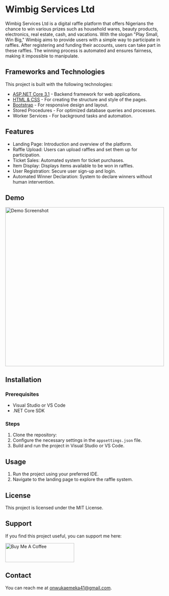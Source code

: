 # Wimbig Services Ltd

Wimbig Services Ltd is a digital raffle platform that offers Nigerians the chance to win various prizes such as household wares, beauty products, electronics, real estate, cash, and vacations. With the slogan "Play Small, Win Big," Wimbig aims to provide users with a simple way to participate in raffles. After registering and funding their accounts, users can take part in these raffles. The winning process is automated and ensures fairness, making it impossible to manipulate.
 

## Frameworks and Technologies

This project is built with the following technologies:

<ul>
  <li><a href="https://docs.microsoft.com/en-us/aspnet/core/">ASP.NET Core 3.1</a> - Backend framework for web applications.</li>
  <li><a href="https://developer.mozilla.org/en-US/docs/Web/HTML">HTML & CSS</a> - For creating the structure and style of the pages.</li>
  <li><a href="https://getbootstrap.com/">Bootstrap</a> - For responsive design and layout.</li>
  <li>Stored Procedures - For optimized database queries and processes.</li>
  <li>Worker Services - For background tasks and automation.</li>
</ul>

## Features

<ul>
  <li>Landing Page: Introduction and overview of the platform.</li>
  <li>Raffle Upload: Users can upload raffles and set them up for participation.</li>
  <li>Ticket Sales: Automated system for ticket purchases.</li>
  <li>Item Display: Displays items available to be won in raffles.</li>
  <li>User Registration: Secure user sign-up and login.</li>
  <li>Automated Winner Declaration: System to declare winners without human intervention.</li>
</ul>

## Demo

<img src="https://private-user-images.githubusercontent.com/167396899/366427938-f9952586-e7a3-4a3e-b96c-a559a0d2e6a5.jpg?jwt=eyJhbGciOiJIUzI1NiIsInR5cCI6IkpXVCJ9.eyJpc3MiOiJnaXRodWIuY29tIiwiYXVkIjoicmF3LmdpdGh1YnVzZXJjb250ZW50LmNvbSIsImtleSI6ImtleTUiLCJleHAiOjE3MjYwNTUwODksIm5iZiI6MTcyNjA1NDc4OSwicGF0aCI6Ii8xNjczOTY4OTkvMzY2NDI3OTM4LWY5OTUyNTg2LWU3YTMtNGEzZS1iOTZjLWE1NTlhMGQyZTZhNS5qcGc_WC1BbXotQWxnb3JpdGhtPUFXUzQtSE1BQy1TSEEyNTYmWC1BbXotQ3JlZGVudGlhbD1BS0lBVkNPRFlMU0E1M1BRSzRaQSUyRjIwMjQwOTExJTJGdXMtZWFzdC0xJTJGczMlMkZhd3M0X3JlcXVlc3QmWC1BbXotRGF0ZT0yMDI0MDkxMVQxMTM5NDlaJlgtQW16LUV4cGlyZXM9MzAwJlgtQW16LVNpZ25hdHVyZT01YzgxY2FmMDI1MjNiZDQ4ZTc3NmMzYzEyNTBkYmZjODhjMjhmNDY2MWZmNDM2MjkwM2U2ODNmYThkOGQ2MDIxJlgtQW16LVNpZ25lZEhlYWRlcnM9aG9zdCZhY3Rvcl9pZD0wJmtleV9pZD0wJnJlcG9faWQ9MCJ9.d4w9kqx-wWP77v3xg4qHs9y3oGpoMu6wnNCJoPycQXY" alt="Demo Screenshot" width="500"/>

## Installation

### Prerequisites
<ul>
  <li>Visual Studio or VS Code</li>
  <li>.NET Core SDK</li>
</ul>

### Steps

<ol>
  <li>Clone the repository:
    
  </li>
  <li>Configure the necessary settings in the <code>appsettings.json</code> file.</li>
  <li>Build and run the project in Visual Studio or VS Code.</li>
</ol>

## Usage

<ol>
  <li>Run the project using your preferred IDE.</li>
  <li>Navigate to the landing page to explore the raffle system.</li>
</ol>

 

## License

This project is licensed under the MIT License.

## Support

If you find this project useful, you can support me here:

<a href="https://www.buymeacoffee.com/onwuka" target="_blank">
  <img src="https://cdn.buymeacoffee.com/buttons/v2/default-yellow.png" alt="Buy Me A Coffee" style="height: 60px; width: 217px;">
</a>

## Contact

You can reach me at <a href="mailto:onwukaemeka41@gmail.com">onwukaemeka41@gmail.com</a>.
